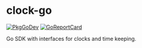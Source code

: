 # clock-go

[![PkgGoDev][pkg-badge]][pkg]
[![GoReportCard][report-badge]][report]

[pkg-badge]: https://pkg.go.dev/badge/go.einride.tech/clock
[pkg]: https://pkg.go.dev/go.einride.tech/clock
[report-badge]: https://goreportcard.com/badge/go.einride.tech/clock
[report]: https://goreportcard.com/report/go.einride.tech/clock

Go SDK with interfaces for clocks and time keeping.
